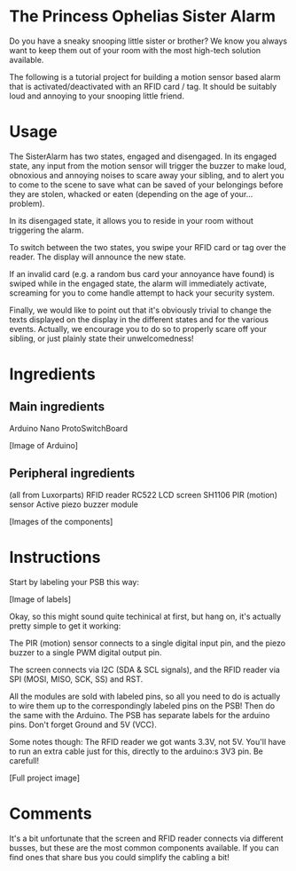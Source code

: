 # The Princess Ophelias Sister Alarm

Do you have a sneaky snooping little sister or brother? We know you
always want to keep them out of your room with the most high-tech
solution available.

The following is a tutorial project for building a motion sensor based
alarm that is activated/deactivated with an RFID card / tag. It should
be suitably loud and annoying to your snooping little friend.

# Usage

The SisterAlarm has two states, engaged and disengaged. In its engaged
state, any input from the motion sensor will trigger the buzzer to
make loud, obnoxious and annoying noises to scare away your sibling,
and to alert you to come to the scene to save what can be saved of
your belongings before they are stolen, whacked or eaten (depending on
the age of your... problem).

In its disengaged state, it allows you to reside in your room without
triggering the alarm.

To switch between the two states, you swipe your RFID card or tag over
the reader. The display will announce the new state.

If an invalid card (e.g. a random bus card your annoyance have found)
is swiped while in the engaged state, the alarm will immediately
activate, screaming for you to come handle attempt to hack your
security system.

Finally, we would like to point out that it's obviously trivial to
change the texts displayed on the display in the different states and
for the various events. Actually, we encourage you to do so to
properly scare off your sibling, or just plainly state their
unwelcomedness!

# Ingredients
## Main ingredients
Arduino Nano
ProtoSwitchBoard

[Image of Arduino]

## Peripheral ingredients
(all from Luxorparts)
RFID reader RC522
LCD screen SH1106
PIR (motion) sensor
Active piezo buzzer module

[Images of the components]

# Instructions

Start by labeling your PSB this way:

[Image of labels]

Okay, so this might sound quite techinical at first, but hang on, it's
actually pretty simple to get it working:

The PIR (motion) sensor connects to a single digital input pin, and
the piezo buzzer to a single PWM digital output pin.

The screen connects via I2C (SDA & SCL signals), and the RFID reader
via SPI (MOSI, MISO, SCK, SS) and RST.

All the modules are sold with labeled pins, so all you need to do is
actually to wire them up to the correspondingly labeled pins on the
PSB! Then do the same with the Arduino. The PSB has separate labels
for the arduino pins. Don't forget Ground and 5V (VCC).

Some notes though: The RFID reader we got wants 3.3V, not 5V. You'll
have to run an extra cable just for this, directly to the arduino:s
3V3 pin. Be carefull!

[Full project image]

# Comments

It's a bit unfortunate that the screen and RFID reader connects via
different busses, but these are the most common components available.
If you can find ones that share bus you could simplify the cabling a
bit!
